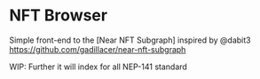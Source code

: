 # NFT Browser

Simple front-end to the [Near NFT Subgraph] inspired by @dabit3
https://github.com/gadillacer/near-nft-subgraph

WIP: Further it will index for all NEP-141 standard
